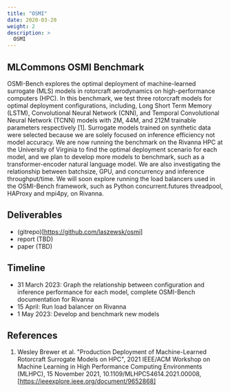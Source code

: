 ```yaml
---
title: "OSMI"
date: 2020-03-20
weight: 2
description: >
  OSMI
---
```


## MLCommons OSMI Benchmark

OSMI-Bench explores the optimal deployment of machine-learned surrogate (MLS) models in rotorcraft aerodynamics on high-performance computers (HPC). In this benchmark, we test three rotorcraft models for optimal deployment configurations, including, Long Short Term Memory (LSTM), Convolutional Neural Network (CNN), and Temporal Convolutional Neural Network (TCNN) models with 2M, 44M, and 212M trainable parameters respectively [1]. Surrogate models trained on synthetic data were selected because we are solely focused on inference efficiency not model accuracy. We are now running the benchmark on the Rivanna HPC at the University of Virginia to find the optimal deployment scenario for each model, and we plan to develop more models to benchmark, such as a transformer-encoder natural language model. We are also investigating the relationship between batchsize, GPU, and concurrency and inference throughput/time. We will soon explore running the load balancers used in the OSMI-Bench framework, such as Python concurrent.futures threadpool, HAProxy and mpi4py, on Rivanna.

## Deliverables

* (gitrepo)[https://github.com/laszewsk/osmi]
* report (TBD)
* paper (TBD)

## Timeline

* 31 March 2023: Graph the relationship between configuration and inference performance for each model, complete OSMI-Bench documentation for Rivanna
* 15 April: Run load balancer on Rivanna
* 1 May 2023: Develop and benchmark new models

## References

1. Wesley Brewer et al. "Production Deployment of Machine-Learned Rotorcraft Surrogate Models on HPC", 2021 IEEE/ACM Workshop on Machine Learning in High Performance Computing Environments (MLHPC), 15 November 2021, 10.1109/MLHPC54614.2021.00008, [https://ieeexplore.ieee.org/document/9652868]
